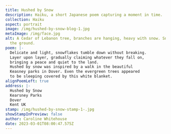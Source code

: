 ```yaml
---
title: Hushed by Snow
description: Haiku, a short Japanese poem capturing a moment in time.
collection: Haiku
aspect: portrait
image: /img/hushed-by-snow-blog-1.jpg
metaImage: /img/face.jpg
alt: A Cedar of Lebanon tree, branches are hanging, heavy with snow. Snow covers
  the ground.
poem: |-
  Delicate and light, snowflakes tumble down without breaking. 
  Layer upon layer, gradually claiming whatever they fall on,
  bringing a peace and quiet to the land. 
  Hushed by snow was inspired by a walk in the beautiful 
  Keasney parks in Dover. Even the evergreen trees appeared
  to be sleeping covered by this white blanket.
alignPoemLeft: true
address: |-
  Hushed by Snow
  Kearsney Parks
  Dover
  Kent UK
stamp: /img/hushed-by-snow-stamp-1-.jpg
showStampInPreview: false
author: Caroline Whitehouse
date: 2023-03-01T08:00:47.575Z
---
```

